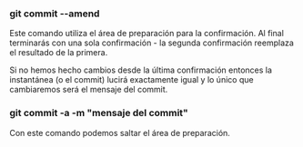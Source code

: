 ### git commit --amend
Este comando utiliza el área de preparación para la confirmación.
Al final terminarás con una sola confirmación - la segunda confirmación reemplaza el resultado de la primera.

Si no hemos hecho cambios desde la última confirmación entonces la instantánea (o el commit) lucirá exactamente igual y lo único que cambiaremos será el mensaje del commit.

### git commit -a -m "mensaje del commit"
Con este comando podemos saltar el área de preparación.
